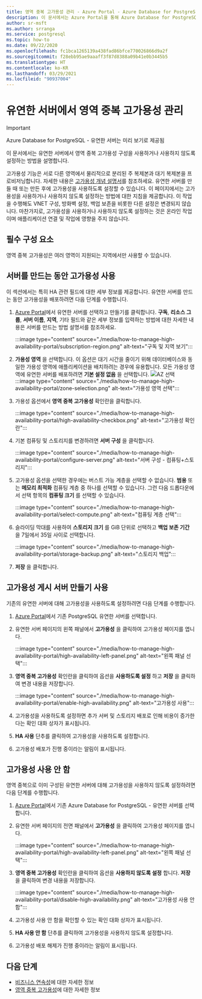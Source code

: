 ```yaml
---
title: 영역 중복 고가용성 관리 - Azure Portal - Azure Database for PostgreSQL - 유연한 서버
description: 이 문서에서는 Azure Portal을 통해 Azure Database for PostgreSQL - 유연한 서버에서 영역 중복 고가용성을 사용하거나 사용하지 않도록 설정하는 방법을 설명합니다.
author: sr-msft
ms.author: srranga
ms.service: postgresql
ms.topic: how-to
ms.date: 09/22/2020
ms.openlocfilehash: fc1bca1265139a438fad86bfce770026866d9a2f
ms.sourcegitcommit: f28ebb95ae9aaaff3f87d8388a09b41e0b3445b5
ms.translationtype: HT
ms.contentlocale: ko-KR
ms.lasthandoff: 03/29/2021
ms.locfileid: "90937004"
---
```

# <a name="manage-zone-redundant-high-availability-in-flexible-server"></a>유연한 서버에서 영역 중복 고가용성 관리

> [!IMPORTANT]
> Azure Database for PostgreSQL - 유연한 서버는 미리 보기로 제공됨

이 문서에서는 유연한 서버에서 영역 중복 고가용성 구성을 사용하거나 사용하지 않도록 설정하는 방법을 설명합니다.

고가용성 기능은 서로 다른 영역에서 물리적으로 분리된 주 복제본과 대기 복제본을 프로비저닝합니다. 자세한 내용은 [고가용성 개념 설명서](./concepts-high-availability.md)를 참조하세요. 유연한 서버를 만들 때 또는 만든 후에 고가용성을 사용하도록 설정할 수 있습니다. 이 페이지에서는 고가용성을 사용하거나 사용하지 않도록 설정하는 방법에 대한 지침을 제공합니다. 이 작업을 수행해도 VNET 구성, 방화벽 설정, 백업 보존을 비롯한 다른 설정은 변경되지 않습니다. 마찬가지로, 고가용성을 사용하거나 사용하지 않도록 설정하는 것은 온라인 작업이며 애플리케이션 연결 및 작업에 영향을 주지 않습니다.

## <a name="pre-requisites"></a>필수 구성 요소

영역 중복 고가용성은 여러 영역이 지원되는 지역에서만 사용할 수 있습니다. 

## <a name="enable-high-availability-during-server-creation"></a>서버를 만드는 동안 고가용성 사용

이 섹션에서는 특히 HA 관련 필드에 대한 세부 정보를 제공합니다. 유연한 서버를 만드는 동안 고가용성을 배포하려면 다음 단계를 수행합니다.

1.  [Azure Portal](https://portal.azure.com/)에서 유연한 서버를 선택하고 만들기를 클릭합니다.  **구독**, **리소스 그룹**, **서버 이름**, **지역**, 기타 필드와 같은 세부 정보를 입력하는 방법에 대한 자세한 내용은 서버를 만드는 방법 설명서를 참조하세요.
   
    :::image type="content" source="./media/how-to-manage-high-availability-portal/subscription-region.png" alt-text="구독 및 지역 보기":::

2.  **가용성 영역** 을 선택합니다. 이 옵션은 대기 시간을 줄이기 위해 데이터베이스와 동일한 가용성 영역에 애플리케이션을 배치하려는 경우에 유용합니다. 모든 가용성 영역에 유연한 서버를 배포하려면 **기본 설정 없음** 을 선택합니다.
    ![AZ 선택]() :::image type="content" source="./media/how-to-manage-high-availability-portal/zone-selection.png" alt-text="가용성 영역 선택":::  

3.  가용성 옵션에서 **영역 중복 고가용성** 확인란을 클릭합니다.

    :::image type="content" source="./media/how-to-manage-high-availability-portal/high-availability-checkbox.png" alt-text="고가용성 확인란":::

4.  기본 컴퓨팅 및 스토리지를 변경하려면 **서버 구성** 을 클릭합니다.
 
    :::image type="content" source="./media/how-to-manage-high-availability-portal/configure-server.png" alt-text="서버 구성 - 컴퓨팅+스토리지":::  

5.  고가용성 옵션을 선택한 경우에는 버스트 가능 계층을 선택할 수 없습니다. **범용** 또는 **메모리 최적화** 컴퓨팅 계층 중 하나를 선택할 수 있습니다. 그런 다음 드롭다운에서 선택 항목의 **컴퓨팅 크기** 를 선택할 수 있습니다.

    :::image type="content" source="./media/how-to-manage-high-availability-portal/select-compute.png" alt-text="컴퓨팅 계층 선택":::  


6.  슬라이딩 막대를 사용하여 **스토리지 크기** 를 GiB 단위로 선택하고 **백업 보존 기간** 을 7일에서 35일 사이로 선택합니다.
   
    :::image type="content" source="./media/how-to-manage-high-availability-portal/storage-backup.png" alt-text="스토리지 백업"::: 

7. **저장** 을 클릭합니다. 

## <a name="enable-high-availability-post-server-creation"></a>고가용성 게시 서버 만들기 사용

기존의 유연한 서버에 대해 고가용성을 사용하도록 설정하려면 다음 단계를 수행합니다.

1.  [Azure Portal](https://portal.azure.com/)에서 기존 PostgreSQL 유연한 서버를 선택합니다.

2.  유연한 서버 페이지의 왼쪽 패널에서 **고가용성** 을 클릭하여 고가용성 페이지를 엽니다.
   
     :::image type="content" source="./media/how-to-manage-high-availability-portal/high-availability-left-panel.png" alt-text="왼쪽 패널 선택"::: 

3.  **영역 중복 고가용성** 확인란을 클릭하여 옵션을 **사용하도록 설정** 하고 **저장** 을 클릭하여 변경 내용을 저장합니다.

     :::image type="content" source="./media/how-to-manage-high-availability-portal/enable-high-availability.png" alt-text="고가용성 사용"::: 

4.  고가용성을 사용하도록 설정하면 추가 서버 및 스토리지 배포로 인해 비용이 증가한다는 확인 대화 상자가 표시됩니다.

5.  **HA 사용** 단추를 클릭하여 고가용성을 사용하도록 설정합니다.

6.  고가용성 배포가 진행 중이라는 알림이 표시됩니다.

## <a name="disable-high-availability"></a>고가용성 사용 안 함

영역 중복으로 이미 구성된 유연한 서버에 대해 고가용성을 사용하지 않도록 설정하려면 다음 단계를 수행합니다.

1.  [Azure Portal](https://portal.azure.com/)에서 기존 Azure Database for PostgreSQL - 유연한 서버를 선택합니다.

2.  유연한 서버 페이지의 전면 패널에서 **고가용성** 을 클릭하여 고가용성 페이지를 엽니다.
   
    :::image type="content" source="./media/how-to-manage-high-availability-portal/high-availability-left-panel.png" alt-text="왼쪽 패널 선택"::: 

3.  **영역 중복 고가용성** 확인란을 클릭하여 옵션을 **사용하지 않도록 설정** 합니다. **저장** 을 클릭하여 변경 내용을 저장합니다.

     :::image type="content" source="./media/how-to-manage-high-availability-portal/disable-high-availability.png" alt-text="고가용성 사용 안 함"::: 

4.  고가용성 사용 안 함을 확인할 수 있는 확인 대화 상자가 표시됩니다.

5.  **HA 사용 안 함** 단추를 클릭하여 고가용성을 사용하지 않도록 설정합니다.

6.  고가용성 배포 해제가 진행 중이라는 알림이 표시됩니다.

## <a name="next-steps"></a>다음 단계

-   [비즈니스 연속성](./concepts-business-continuity.md)에 대한 자세한 정보
-   [영역 중복 고가용성](./concepts-high-availability.md)에 대한 자세한 정보
